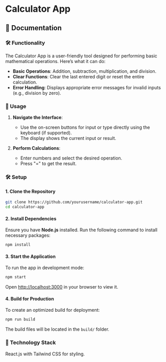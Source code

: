 # Calculator App

## 📜 Documentation

### 🛠️ Functionality
The Calculator App is a user-friendly tool designed for performing basic mathematical operations. Here’s what it can do:
- **Basic Operations**: Addition, subtraction, multiplication, and division.
- **Clear Functions**: Clear the last entered digit or reset the entire calculation.
- **Error Handling**: Displays appropriate error messages for invalid inputs (e.g., division by zero).

### 🚀 Usage
1. **Navigate the Interface**:  
   - Use the on-screen buttons for input or type directly using the keyboard (if supported).  
   - The display shows the current input or result.

2. **Perform Calculations**:
   - Enter numbers and select the desired operation.
   - Press "=" to get the result.

### 🛠️ Setup

#### 1. Clone the Repository
```bash
git clone https://github.com/yourusername/calculator-app.git
cd calculator-app
```

#### 2. Install Dependencies
Ensure you have **Node.js** installed. Run the following command to install necessary packages:
```bash
npm install
```

#### 3. Start the Application
To run the app in development mode:
```bash
npm start
```
Open [http://localhost:3000](http://localhost:3000) in your browser to view it.

#### 4. Build for Production
To create an optimized build for deployment:
```bash
npm run build
```
The build files will be located in the `build/` folder.


### 🧩 Technology Stack
 React.js with Tailwind CSS for styling.
